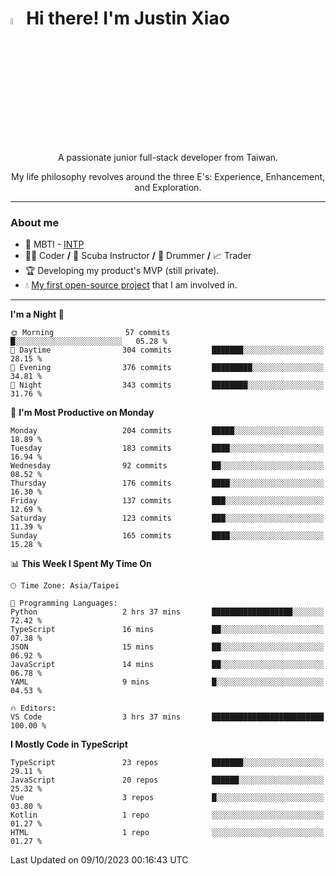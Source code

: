 # <img src="https://media.giphy.com/media/hvRJCLFzcasrR4ia7z/giphy.gif" width="5%">Hi there! I'm Justin Xiao
<p align="center">A passionate junior full-stack developer from Taiwan.  </p>
<p align="center">My life philosophy revolves around the three E's: Experience, Enhancement, and Exploration.</p>

---
### About me
- 👀 MBTI - [INTP](https://www.16personalities.com/intp-personality)
- 👨‍💻 Coder **/** 🤿 Scuba Instructor **/** 🥁 Drummer **/** 📈 Trader
- 🏆 Developing my product's MVP (still private).
- 💧 [My first open-source project](https://github.com/Game-as-a-Service/Game-Lobby-Web) that I am involved in.

---
<!--START_SECTION:waka-->
**I'm a Night 🦉** 

```text
🌞 Morning                57 commits          █░░░░░░░░░░░░░░░░░░░░░░░░   05.28 % 
🌆 Daytime                304 commits         ███████░░░░░░░░░░░░░░░░░░   28.15 % 
🌃 Evening                376 commits         █████████░░░░░░░░░░░░░░░░   34.81 % 
🌙 Night                  343 commits         ████████░░░░░░░░░░░░░░░░░   31.76 % 
```
📅 **I'm Most Productive on Monday** 

```text
Monday                   204 commits         █████░░░░░░░░░░░░░░░░░░░░   18.89 % 
Tuesday                  183 commits         ████░░░░░░░░░░░░░░░░░░░░░   16.94 % 
Wednesday                92 commits          ██░░░░░░░░░░░░░░░░░░░░░░░   08.52 % 
Thursday                 176 commits         ████░░░░░░░░░░░░░░░░░░░░░   16.30 % 
Friday                   137 commits         ███░░░░░░░░░░░░░░░░░░░░░░   12.69 % 
Saturday                 123 commits         ███░░░░░░░░░░░░░░░░░░░░░░   11.39 % 
Sunday                   165 commits         ████░░░░░░░░░░░░░░░░░░░░░   15.28 % 
```


📊 **This Week I Spent My Time On** 

```text
🕑︎ Time Zone: Asia/Taipei

💬 Programming Languages: 
Python                   2 hrs 37 mins       ██████████████████░░░░░░░   72.42 % 
TypeScript               16 mins             ██░░░░░░░░░░░░░░░░░░░░░░░   07.38 % 
JSON                     15 mins             ██░░░░░░░░░░░░░░░░░░░░░░░   06.92 % 
JavaScript               14 mins             ██░░░░░░░░░░░░░░░░░░░░░░░   06.78 % 
YAML                     9 mins              █░░░░░░░░░░░░░░░░░░░░░░░░   04.53 % 

🔥 Editors: 
VS Code                  3 hrs 37 mins       █████████████████████████   100.00 % 
```

**I Mostly Code in TypeScript** 

```text
TypeScript               23 repos            ███████░░░░░░░░░░░░░░░░░░   29.11 % 
JavaScript               20 repos            ██████░░░░░░░░░░░░░░░░░░░   25.32 % 
Vue                      3 repos             █░░░░░░░░░░░░░░░░░░░░░░░░   03.80 % 
Kotlin                   1 repo              ░░░░░░░░░░░░░░░░░░░░░░░░░   01.27 % 
HTML                     1 repo              ░░░░░░░░░░░░░░░░░░░░░░░░░   01.27 % 
```




 Last Updated on 09/10/2023 00:16:43 UTC
<!--END_SECTION:waka-->
